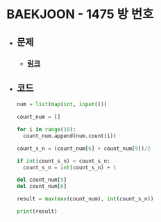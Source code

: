 # BAEKJOON - 1475 방 번호

- ## 문제
  - ### [링크](https://www.acmicpc.net/problem/1475)

- ## 코드
  ```python 
  num = list(map(int, input()))

  count_num = []

  for i in range(10):
    count_num.append(num.count(i))

  count_s_n = (count_num[6] + count_num[9])/2

  if int(count_s_n) < count_s_n:
    count_s_n = int(count_s_n) + 1

  del count_num[9]
  del count_num[6]

  result = max(max(count_num), int(count_s_n))

  print(result)
  ```